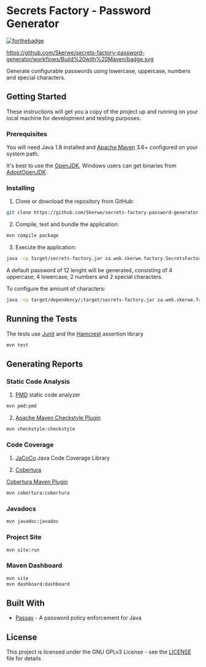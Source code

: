 # Secrets Factory - Password Generator

[![forthebadge](https://forthebadge.com/images/badges/made-with-java.svg)](https://openjdk.java.net/)

https://github.com/Skerwe/secrets-factory-password-generator/workflows/Build%20with%20Maven/badge.svg

Generate configurable passwords using lowercase, uppercase, numbers and special characters.

## Getting Started

These instructions will get you a copy of the project up and running on your local machine for development and testing purposes.

### Prerequisites

You will need Java 1.8 installed and [Apache Maven][maven] 3.6+ configured on your system path.

It's best to use the [OpenJDK][openjdk], Windows users can get binaries from [AdoptOpenJDK][adoptopenjdk].

### Installing

1. Clone or download the repository from GitHub:  

```bash
git clone https://github.com/Skerwe/secrets-factory-password-generator.git
```

2. Compile, test and bundle the application:  

```bash
mvn compile package
```

3. Execute the application:  

```bash
java -cp target/secrets-factory.jar za.web.skerwe.factory.SecretsFactory
```

A default password of 12 lenght will be generated, consisting of 4 uppercase, 4 lowercase, 2 numbers and 2 special characters.

To configure the amount of characters:

```bash
java -cp target/dependency/;target/secrets-factory.jar za.web.skerwe.factory.SecretsFactory -l 4 -u 3 -d 3 -s 2
```

## Running the Tests

The tests use [Junit][junit5] and the [Hamcrest][hamcrest] assertion library

```bash
mvn test
```

## Generating Reports

### Static Code Analysis

1. [PMD](https://pmd.github.io/) static code analyzer

```bash
mvn pmd:pmd
```

2. [Apache Maven Checkstyle Plugin](http://maven.apache.org/plugins/maven-checkstyle-plugin/)

```bash
mvn checkstyle:checkstyle
```

### Code Coverage

1. [JaCoCo](https://www.eclemma.org/jacoco/) Java Code Coverage Library

2. [Cobertura](https://cobertura.github.io/cobertura/)

[Cobertura Maven Plugin](https://www.mojohaus.org/cobertura-maven-plugin/)

```bash
mvn cobertura:cobertura
```

### Javadocs

```bash
mvn javadoc:javadoc
```

### Project Site

```bash
mvn site:run
```

### Maven Dashboard

```bash
mvn site
mvn dashboard:dashboard
```

## Built With

* [Passay](https://github.com/vt-middleware/passay) - A password policy enforcement for Java

## License

This project is licensed under the GNU GPLv3 License - see the [LICENSE](LICENSE) file for details

[openjdk]: https://openjdk.java.net/
[adoptopenjdk]: https://adoptopenjdk.net/
[maven]: https://maven.apache.org/
[junit5]: https://junit.org/junit5/
[hamcrest]: http://hamcrest.org/JavaHamcrest/index
